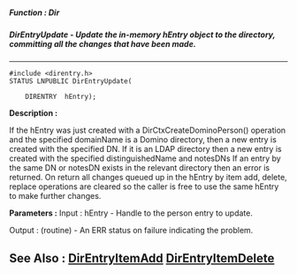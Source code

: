 ##### Function : Dir
##### DirEntryUpdate - Update the in-memory  hEntry object to the directory, committing all the changes that have been made.
---
```
#include <direntry.h>
STATUS LNPUBLIC DirEntryUpdate(

	DIRENTRY  hEntry);
```
**Description :**

If the hEntry was just created with a DirCtxCreateDominoPerson() operation and 
the specified domainName is a Domino directory, then a new entry is created 
with the specified DN. If it is an LDAP directory then a new entry is created 
with the specified distinguishedName and notesDNs If an entry by the same DN or 
notesDN exists in the relevant directory then an error is returned. 
        On return all changes queued up in the hEntry by item add, delete, 
replace operations are cleared so the caller is free to use the same hEntry to 
make further changes.

**Parameters :**
Input :
hEntry  -  Handle to the person entry to update.

Output :
(routine)  -  An ERR status on failure indicating the problem. 



**See Also :**
[DirEntryItemAdd](/reference/Func/DirEntryItemAdd)
[DirEntryItemDelete](/reference/Func/DirEntryItemDelete)
---
